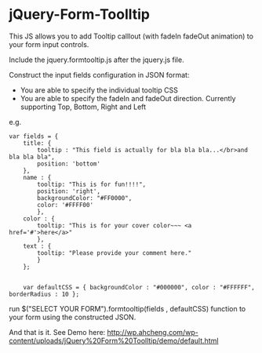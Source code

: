 jQuery-Form-Toolltip
====================
This JS allows you to add Tooltip calllout (with fadeIn fadeOut animation) to your form input controls.

Include the jquery.formtooltip.js after the jquery.js file.

Construct the input fields configuration in JSON format:
  - You are able to specify the individual tooltip CSS
  - You are able to specify the fadeIn and fadeOut direction. Currently supporting Top, Bottom, Right and Left

e.g.

    var fields = {
	    title: {
			tooltip : "This field is actually for bla bla bla...</br>and bla bla bla",
			position: 'bottom'
		},
		name : {
			tooltip: "This is for fun!!!!",
			position: 'right',
			backgroundColor: "#FF0000",
			color: '#FFFF00'
			},
		color : {
			tooltip: "This is for your cover color~~~ <a href='#'>here</a>"
			},
		text : {
			tooltip: "Please provide your comment here."
			}
		};


		var defaultCSS = { backgroundColor : "#000000", color : "#FFFFFF", borderRadius : 10 };

run $("SELECT YOUR FORM").formtooltip(fields , defaultCSS) function to your form using the constructed JSON.

And that is it. See Demo here: http://wp.ahcheng.com/wp-content/uploads/jQuery%20Form%20Toolltip/demo/default.html
